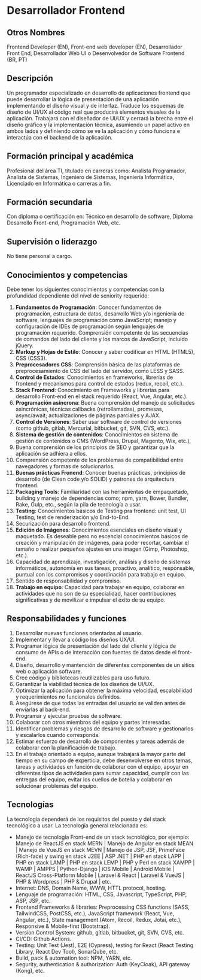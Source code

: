 # Desarrollador Frontend

## Otros Nombres

Frontend Developer (EN), Front-end web developer (EN), Desarrollador Front End, Desarrollador Web UI o Desenvolvedor de Software Frontend (BR, PT)

## Descripción

Un programador especializado en desarrollo de aplicaciones frontend que puede desarrollar la lógica de presentación de una aplicación implementando el diseño visual y de interfaz. Traduce los esquemas de diseño de UI/UX al código real que producirá elementos visuales de la aplicación. Trabajará con el diseñador de UI/UX y cerrará la brecha entre el diseño gráfico y la implementación técnica, asumiendo un papel activo en ambos lados y definiendo cómo se ve la aplicación y cómo funciona e interactúa con el backend de la aplicación.

## Formación principal y académica

Profesional del área TI, titulado en carreras como: Analista Programador, Analista de Sistemas, Ingeniero de Sistemas, Ingeniería Informática, Licenciado en Informática o carreras a fin. 

## Formación secundaria

Con diploma o certificación en: Técnico en desarrollo de software, Diploma Desarrollo Front-end, Programación Web, etc. 

## Supervisión o liderazgo

No tiene personal a cargo.

## Conocimientos y competencias

Debe tener los siguientes conocimientos y competencias con la profundidad dependiente del nivel de seniority requerido:

1. **Fundamentos de Programación**: Conocer fundamentos de programación, estructura de datos, desarrollo Web y/o ingeniería de software, lenguajes de programación como JavaScript; manejo y configuración de IDEs de programación según lenguajes de programación requerido. Comprensión competente de las secuencias de comandos del lado del cliente y los marcos de JavaScript, incluido jQuery.
2. **Markup y Hojas de Estilo**: Conocer y saber codificar en HTML (HTML5), CSS (CSS3).
4. **Preprocesadores CSS**: Comprensión básica de las plataformas de preprocesamiento de CSS del lado del servidor, como LESS y SASS.
5. **Control de Estados**: Conocimientos en frameworks, librerías de frontend y mecanismos para control de estados (redux, recoil, etc.).
6. **Stack Frontend**: Conocimiento en Frameworks y librerías para desarrollo Front-end en el stack requerido (React, Vue, Angular, etc.).
7. **Programación asíncrona**: Buena comprensión del manejo de solicitudes asincrónicas, técnicas callbacks (retrollamadas), promesas, async/await; actualizaciones de páginas parciales y AJAX.
10. **Control de Versiones**: Saber usar software de control de versiones (como github, gitlab, Mercurial, bitbucket, git, SVN, CVS, etc.). 
11. **Sistema de gestión de contenidos**: Conocimientos en sistema de gestión de contenidos o CMS (WordPress, Drupal, Magento, Wix, etc.), 
12. Buena comprensión de los principios de SEO y garantizar que la aplicación se adhiera a ellos.
13. Comprensión competente de los problemas de compatibilidad entre navegadores y formas de solucionarlos.
14. **Buenas prácticas Fronend**: Conocer buenas prácticas, principios de desarrollo (de Clean code y/o SOLID) y patrones de arquitectura frontend. 
15. **Packaging Tools**: Familiaridad con las herramientas de empaquetado, building y manejo de dependencias como; npm, yarn, Bower, Bundler, Rake, Gulp, etc., según la pila de tecnología a usar.
16. **Testing**: Conocimientos básicos de Testing pra frontend: unit test, UI Testing, test de renderización y/o End-to-End.
17. Securización para desarrollo frontend.
18. **Edición de Imágenes**: Conocimientos esenciales en diseño visual y maquetado. Es deseable pero no escencial conocimientos básicos de creación y manipulación de imágenes, para poder recortar, cambiar el tamaño o realizar pequeños ajustes en una imagen (Gimp, Photoshop, etc.). 
19. Capacidad de aprendizaje, investigación, análisis y diseño de sistemas informáticos, autonomía en sus tareas, proactivo, analítico, responsable, puntual con los compromisos y coordinación para trabajo en equipo. 
20.	Sentido de responsabilidad y compromiso.
21.	**Trabajo en equipo**: Capacidad para trabajar en equipo, colaborar en actividades que no son de su especialidad, hacer contribuciones significativas y de movilizar e impulsar el éxito de su equipo.

## Responsabilidades y funciones

1. Desarrollar nuevas funciones orientadas al usuario.
2. Implementar y llevar a código los diseños UX/UI.
3. Programar lógica de presentación del lado del cliente y lógica de consumo de APIs o de interacción con fuentes de datos desde el front-end. 
4. Diseño, desarrollo y mantención de diferentes componentes de un sitios web o aplicación software.
5. Cree código y bibliotecas reutilizables para uso futuro.
6. Garantizar la viabilidad técnica de los diseños de UI/UX.
7. Optimizar la aplicación para obtener la máxima velocidad, escalabilidad y requerimientos no funcionales definidos.
8. Asegúrese de que todas las entradas del usuario se validen antes de enviarlas al back-end.
9. Programar y ejecutar pruebas de software.
10. Colaborar con otros miembros del equipo y partes interesadas.
11. Identificar problemas y riesgos de desarrollo de software y gestionarlos y escalarlos cuando corresponda. 
12. Estimar esfuerzo de desarrollo de componentes y tareas además de colaborar con la planificación de trabajo. 
13. En el trabajo orientado a equipo, aunque trabajará la mayor parte del tiempo en su campo de experticia, debe desenvolverse en otros temas, tareas y actividades en función de colaborar con el equipo, apoyar en diferentes tipos de actividades para sumar capacidad, cumplir con las entregas del equipo, evitar los cuellos de botella y colaborar en solucionar problemas del equipo. 

## Tecnologías

La tecnología dependerá de los requisitos del puesto y del stack tecnológico a usar. La tecnología general relacionada es:

- Manejo de tecnología Front-end de un stack tecnológico, por ejemplo: Manejo de ReactJS en stack MERN | Manejo de Angular en stack MEAN | Manejo de VueJS en stack MEVN | Manejo de JSP, JSF, PrimeFace (Rich-face) y swing en stack J2EE | ASP .NET | PHP en stack LAPP | PHP en stack LAMP | PHP en stack LEMP | PHP y Perl en stack XAMPP | WAMP | AMPPS | Python-Django | iOS Mobile | Android Mobile | ReactJS Cross-Platform Mobile | Laravel & React | Laravel & VueJS | PHP & Wordpress | PHP & Drupal |  etc.
- Internet: DNS, Domain Name, WWW, HTTL protocol, hosting.
- Lenguaje de programación: HTML, CSS, Javascript, TypeScript, PHP, ASP, JSP, etc.
- Frontend Frameworks & libraries: Preprocessing CSS functions (SASS, TailwindCSS, PostCSS, etc.), JavaScript framework (React, Vue, Angular, etc.), State management (Atom, Recoil, Redux, Jotai, etc.), Responsive & Mobile-first (Bootstrap).
- Version Control System: github, gitlab, bitbucket, git, SVN, CVS, etc.
- CI/CD: Github Actions.
- Testing: Unit Test (Jest), E2E (Cypress), testing for React (React Testing Library, React Dev Tool), SonarQube, etc.
- Build, pack & automation tool: NPM, YARN, etc.
- Segurity, authentication & authorization: Auth (KeyCloak), API gateway (Kong), etc.

